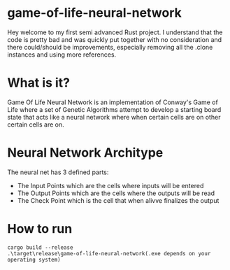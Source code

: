 # game-of-life-neural-network

Hey welcome to my first semi advanced Rust project. I understand that the code is pretty bad and was quickly put together with no consideration and there could/should be improvements, especially removing all the .clone instances and using more references.

# What is it?

Game Of Life Neural Network is an implementation of Conway's Game of Life where a set of Genetic Algorithms attempt to develop a starting board state that acts like a neural network where
when certain cells are on other certain cells are on.

# Neural Network Architype

The neural net has 3 defined parts:

- The Input Points which are the cells where inputs will be entered
- The Output Points which are the cells where the outputs will be read
- The Check Point which is the cell that when alivve finalizes the output

# How to run
```
cargo build --release
.\target\release\game-of-life-neural-network(.exe depends on your operating system)
```
